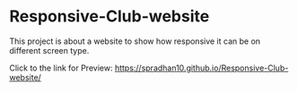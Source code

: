 # Responsive-Club-website

This project is about a website to show how responsive it can be on different screen type.

Click to the link for Preview: https://spradhan10.github.io/Responsive-Club-website/

